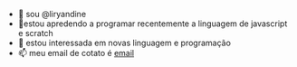 - 👋 sou @liryandine
- 🌱estou apredendo a programar recentemente a linguagem de javascript e scratch 
- 💞️ estou interessada em novas linguagem e programação
- 📫 meu email de cotato é [email](liryan.silva@escola.pr.gov.br)
